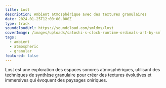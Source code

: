 ```yaml
---
title: Lost
description: Ambient atmosphérique avec des textures granulaires
date: 2024-01-25T12:00:00.000Z
type: track
soundcloudUrl: https://soundcloud.com/smldms/lost
coverImage: /images/uploads/satoshi-s-clock-runtime-ordinals-art-by-smldms-3-.png
tags:
  - ambient
  - atmospheric
  - granular
featured: false
---
```

Lost est une exploration des espaces sonores atmosphériques, utilisant des techniques de synthèse granulaire pour créer des textures évolutives et immersives qui évoquent des paysages oniriques.